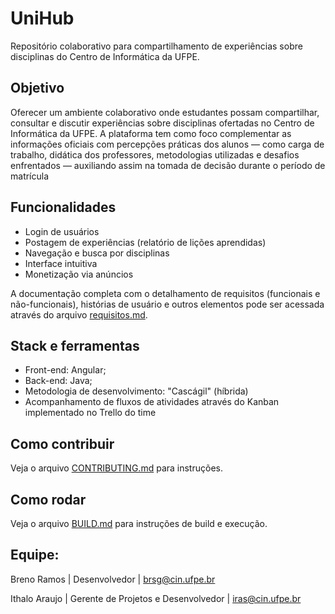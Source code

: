 # UniHub

Repositório colaborativo para compartilhamento de experiências sobre disciplinas do Centro de Informática da UFPE.

## Objetivo

Oferecer um ambiente colaborativo onde estudantes possam compartilhar, consultar e discutir experiências sobre disciplinas ofertadas no Centro de Informática da UFPE. A plataforma tem como foco complementar as informações oficiais com percepções práticas dos alunos — como carga de trabalho, didática dos professores, metodologias utilizadas e desafios enfrentados — auxiliando assim na tomada de decisão durante o período de matrícula

## Funcionalidades

- Login de usuários
- Postagem de experiências (relatório de lições aprendidas)
- Navegação e busca por disciplinas
- Interface intuitiva
- Monetização via anúncios

A documentação completa com o detalhamento de requisitos (funcionais e não-funcionais), histórias de usuário e outros elementos pode ser acessada através do arquivo [requisitos.md](docs/requisitos.md).

## Stack e ferramentas
- Front-end: Angular;
- Back-end: Java;
- Metodologia de desenvolvimento: "Cascágil" (híbrida)
- Acompanhamento de fluxos de atividades através do Kanban implementado no Trello do time

## Como contribuir

Veja o arquivo [CONTRIBUTING.md](docs/CONTRIBUTING.md) para instruções.

## Como rodar

Veja o arquivo [BUILD.md](docs/BUILD.md) para instruções de build e execução.

## Equipe:
Breno Ramos | Desenvolvedor | brsg@cin.ufpe.br

Ithalo Araujo | Gerente de Projetos e Desenvolvedor | iras@cin.ufpe.br
